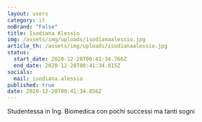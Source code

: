 ```yaml
---
layout: users
category: it
noBrand: "False"
title: Isodiana Alessio
img: /assets/img/uploads/isodianaalessio.jpg
article_th: /assets/img/uploads/isodianaalessio.jpg
status:
  start_date: 2020-12-28T00:41:34.766Z
  end_date: 2020-12-28T00:41:34.815Z
socials:
  mail: isodiana.alessio
published: true
date: 2020-12-28T00:41:34.856Z
---
```

Studentessa in Ing. Biomedica con pochi successi ma tanti sogni